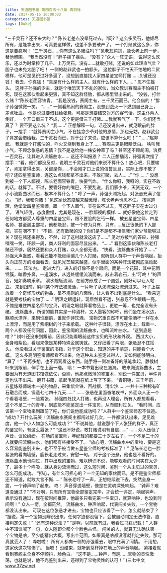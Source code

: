 ```yaml
---
title: 天道图书馆 第四百五十八章 青铜锤
date: 2017-05-16 16:00:03
categories: 天道图书馆
tags: [Duke]
---
```


“三千灵石？还不来大的？”
陈长老差点没晕死过去。?网? ?
这么多灵石，他倾尽所有，是能拿出来，可真要这样做，也差不多要破产了。
一个打赌就这么多，你这是要疯啊！
“三千灵石……你有这么多赌注吗？”见老友尴尬，鹿长老上前一步，替他解围。
“我当然没有！”胖子摇了摇头。
“没有？”众人一阵无语。
说得这么欢乐，还以为时掌控了几千、上万灵石，没有……就敢打赌，还说的如此理直气壮？胆子也未免太肥了吧！
一侧的赵非武也一拍额头。
这位胖子不怕天不怕地的二货模样，他可是见识过好多遍了，没想到直接找人家四星鉴宝师打赌……关键还没钱！
我去，你真猛！
“真是有什么样的主人，就有什么样的下人……”
忍不住摇头。
这胖子孙强的少主，就是个唯恐天下不乱的家伙，当众教训赛阁主不怕被打死，现在这家伙看起来更狠，真不知这群怪胎，都从哪里冒出来的。
“没钱，打什么赌？”陈长老面容铁青。
“我是没钱，赛阁主有，三千灵石而已，他会借的！”胖子孙强微微一笑。
“……”
一侧看热闹的赛阁主，没想到战火一下燃到自己身上，差点吐血。
他是说过要借钱给张悬，可那是想要结交对方的客气话，这主仆两人倒好，一个开口借三千不成，这个更是借三千打赌……我就客气了一下，你们还当真了？
要不要这么坑？
“我……”
正想解释一句，话还没说出来，就见眼前的胖子，一摆手：“就算赛阁主小气，不在挂念少爷对他的恩情，那也无妨，赵非武公子肯定会借给我，三千灵石而已，对于公子来说，应该不算什么吧！”
“……”赵非武。
我就是个打酱油的，咋火又烧到我身上了……
赛阁主更是眼睛泛白。
啥叫我小气，不顾念张悬的恩情？我不是送给他一株安神草了吗？甚至还不顾胡闹，浪费一百灵石，让其进入流觞曲水……
这还不叫报恩？
二人正想插话，孙强再次摆了摆手：“看，他们都没反对，说明三千灵石对他们来说不算什么！放心吧，只要输了，肯定拿得出来，关键是你……不会刚才口上说的信誓旦旦，实际上却不敢了吧？还四星鉴宝师，连这么点钱都拿不出来，不敢打赌，丢人……”
“你……”
没想到被一个下人鄙视，陈长老面容铁青，快要气炸。
“什么你呀，我呀的，实在不敢的话，就算了。不过，要管好你的嘴巴，不要乱说，我们家少爷，天资无双，一个小小流觞曲水而已，根本不算什么！”
哼了一声，孙强头颅扬起，对张悬充满了信心。
“好，我和你赌！”见这家伙态度越来越傲慢，陈长老再也忍不住。
按照道理，他堂堂四星鉴宝师，跟一个下人置气，实在说不过去，可这胖子实在太过分了。
语气轻佻，态度傲慢，尤其是现在，一脸鄙视的模样……就好像他这位走到任何地方都受人尊重的四星鉴宝师，跟不要脸的乞丐一样。
被五星鉴宝师、四星名师、甚至阁主鄙视，他都能忍，被一个修为只有、只有……反正很低的下人鄙视，实在咽不下！
“不错，还有敢赌的没？你们是不是都不相信我们家少爷能够过关？现在赌还来得及，不然，过了这村就没这店了……”
见对方被气的答应，孙强嘿嘿一笑，环顾一周，商人好利的面容尽显出来。
“……”
看到这家伙和陈长老打赌还不够，居然还要和众人打赌，众人全都无语。
“快看，流觞曲水开始了……”
孙强大声蛊惑，看看还能不能继续骗几个人打赌，就听到人群中一个声音响起，抬头向正前方的墙面看去，就见光芒越来越盛，似乎里面的某种阵法被彻底驱动起来。
……
阵法内。
走进大门，进入的好像不是个房间，而是一个花园，其中花团锦簇，暗香扑鼻，一道溪水，从远处缓缓流淌而来，敲击着岩石，出“叮咚！”的声音，宛如奏响乐章。
溪水蜿蜒流淌，在前方形成了一个圆弧，刚好可以让人站立。
来到跟前，瞬间某个阵法被激活，一片叶子从溪流深处流淌过来。
叶子上摆放着一个奇怪形状的物品，呈不规则的八面性，让人看不出到底是什么。
“看来这就是要考核的宝物了……”
明理之眼运转，现居然看不透，张悬忍不住眼睛一亮。
不愧是难住四星名师的宝贝，明理之眼就算看物品上，更胜一筹，也完全没有头绪。
流觞曲水，所谓的觞其实是一种酒杯，文人墨客的称呼，他们坐在溪水边，觞顺水漂浮，来到谁跟前，谁就作诗饮酒。
宝物沉重自然不可能像酒杯一样在水上漂浮，而是用了紫峒树的叶子来承载。
这种叶子很轻，漂浮在水上，载重一、两个人都没任何问题，因此，鉴宝阁的流觞曲水，也叫流叶曲水。
“这到底是啥？”
树叶还没来到跟前，因此只能看眼前这件宝贝的形状和外观。
西瓜大小，全身暗紫色，看起来像是某种特殊金属铸就。
又仔细看了两眼，张悬忍不住摇头。
他没看过关于鉴宝的书籍，对于这个职业，知道的并不清楚，只能看个大概。
这么多高明鉴宝师都看不出来，他这种从未鉴定过得人，又如何能够明白。
“算了！”
不再多想，也不再观看这东西，随手将一侧准备好的纸笔拿起，静候树叶来到跟前，伸手在上面一碰。
嗡！
一本书籍出现在脑海。
敢来闯流觞曲水，主要因为有天道图书馆做依仗，否则，他那点微薄的鉴宝术，别说一件宝贝，半件肯定也认不出来。
翻开书籍，拿起毛笔就在纸上写了下来。
“青铜锤，三千年前，五星炼器师端木一光的物品，采集紫金铁、百战银、清尘沙……一共十三种稀有矿石融合而成，锻造七七四十九天……”
……
张悬在里面奋笔疾书，外面众人正一个个看着墙壁，一脸紧张。
孙强四处找人打赌，也再没人理会，所有人都想看看，这个不足二十的青年，到底能不能鉴定出一件宝贝，从而顺利过关。
“看时间，应该第一个宝物来到跟前了吧，你们说他能成功吗？”人群中一个鉴宝师忍不住道。
“成功？开什么玩笑！流觞曲水赛阁主都闯过好几次，一件都没认出来，足见难度，他一个小人物怎么可能成功？”
“不说其他，就说那个下人张狂的样子，真正的鉴宝师，有这么嚣张？”
“这还不好说，敢打赌说明有自信……”
……
众人压低了声音，议论纷纷。
在场的鉴宝师，年纪轻的都要三十岁左右了，一个不足二十的人就要闯流觞曲水，他们都有些接受不了。
“放心吧，流觞曲水中的宝物，要是这么容易能鉴别出来，也不至于被当做五星鉴宝师的考核标准了！”
见陈长老也一脸紧张的看向墙壁，鹿长老走过来，安慰一句。
对于这个张悬，他也是不看好的。
流觞曲水他也闯过，其中出现的宝物，难以辨识不说，能够观看的时间实在太少了，最多十个呼吸，就从身边流淌而过，这么短时间，鉴别一个从未见过的宝贝，怎么可能成功。
“担心，有什么可担心的？一个无知的家伙而已，是不是鉴宝师都还不知道，就敢大言不惭……”
陈长老哼了一声，正想继续说下去，突然全身一震，一个钟声响了起来。
咚！
声音穿透墙壁，像是在灵魂深处响起。
“钟声？难道没通过？”
“不对啊，只有所有宝物全部鉴定完毕，才会统一评定，响起钟声，表示没有通过，现在按时间推算，他最多只看完第一件宝贝，就算响钟，也没到时间啊！”
众人一愣，全都茫然。
流觞曲水，钟声响起，代表闯关失败，一个宝物都没认出来。
可现在这位张悬才进去，宝物也只应该看了一个，怎么就结束了？
“据说，第一个宝物没辨识出来，任何字迹都没留下，会被自动判定无法作答，直接判定失败！”
“还有这种说法？”
“是啊，以前就有过，我看过书籍记载！”
人群中不知谁喊了一句，众人随即全都个个脸色古怪。
闯关的人，就算无法确认第一个宝物是啥，至少能猜出大概，写出个范围，如果真是啥都没写就判定失败，那可真就丢人了！
哗啦啦！
所有人都向一侧的孙强看去，眼中充满了同情。
不用想，这家伙这次输惨了。
当啷！
没结束，就听到茶杯掉在地上的声音响起。
紧接着就看到赛阁主全身不停颤抖，脸色白。
“这不是……钟声，而是……宝物的灵性激荡，也就是说，他不光鉴别出来，还得到了宝物灵性的认可！”
(三七中文 www.37zw.net